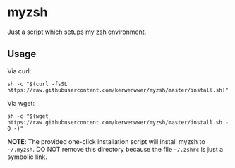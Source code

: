 # myzsh

Just a script which setups my zsh environment.

## Usage

Via curl:

```shell
sh -c "$(curl -fsSL https://raw.githubusercontent.com/kerwenwwer/myzsh/master/install.sh)"
```

Via wget:

```shell
sh -c "$(wget https://raw.githubusercontent.com/kerwenwwer/myzsh/master/install.sh -O -)"
```

**NOTE**: The provided one-click installation script will install myzsh to `~/.myzsh`. DO NOT remove this directory because the file `~/.zshrc` is just a symbolic link.

